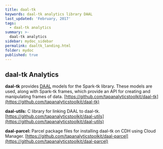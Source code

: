```yaml
---
title: daal-tk
keywords: daal-tk analytics library DAAL
last_updated: 'February, 2017'
tags:
  - daal-tk analytics
summary: >-
  daal-tk analytics
sidebar: mydoc_sidebar
permalink: daaltk_landing.html
folder: mydoc
published: true
---
```


## daal-tk Analytics

**daal-tk** provides [DAAL](https://software.intel.com/en-us/blogs/daal) models for the Spark-tk library. These models are used, along with Spark-tk frames, which provide an API for creating and manipulating frames of data. [https://github.com/tapanalyticstoolkit/daal-tk](https://github.com/tapanalyticstoolkit/daal-tk)  
  
**daal-utils:** C library for linking DAAL to daal-tk. [https://github.com/tapanalyticstoolkit/daal-utils](https://github.com/tapanalyticstoolkit/daal-utils)  
  
**daal-parcel:** Parcel package files for installing daal-tk on CDH using Cloud Manager. [https://github.com/tapanalyticstoolkit/daal-parcel](https://github.com/tapanalyticstoolkit/daal-parcel)  
